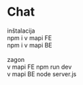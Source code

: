 # Chat

inštalacija<br />
npm i v mapi FE<br />
npm i v mapi BE<br />
<br />
zagon<br />
v mapi FE npm run dev<br />
v mapi BE node server.js<br />
